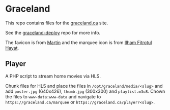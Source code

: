 # Graceland

This repo contains
files for the
[graceland.ca](https://graceland.ca)
site.

See the
[graceland-deploy](https://github.com/tessercat/graceland-deploy)
repo for more info.

The favicon is from
[Martin](https://thenounproject.com/martin25044/) and the marquee icon is from
[Ilham Fitrotul Hayat](https://thenounproject.com/fhilham/).


## Player

A PHP script
to stream home movies
via HLS.

Chunk files for HLS
and place the files in `/opt/graceland/media/<slug>`
and add `poster.jpg` (640x426),
`thumb.jpg` (300x300)
and `playlist.m3u8`.
Chown the files to `www-data:www-data`
and navigate to `https://graceland.ca/marquee`
or `https://graceland.ca/player?<slug>`.
